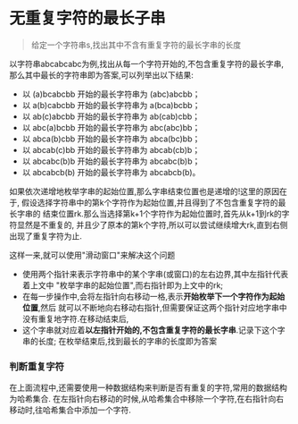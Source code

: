 # 无重复字符的最长子串
> 给定一个字符串s,找出其中不含有重复字符的最长字串的长度

以字符串abcabcabc为例,找出从每一个字符开始的,不包含重复字符的最长字串,
那么其中最长的字符串即为答案,可以列举出以下结果:
- 以 (a)bcabcbb 开始的最长字符串为 (abc)abcbb；
- 以 a(b)cabcbb 开始的最长字符串为 a(bca)bcbb；
- 以 ab(c)abcbb 开始的最长字符串为 ab(cab)cbb；
- 以 abc(a)bcbb 开始的最长字符串为 abc(abc)bb；
- 以 abca(b)cbb 开始的最长字符串为 abca(bc)bb；
- 以 abcab(c)bb 开始的最长字符串为 abcab(cb)b；
- 以 abcabc(b)b 开始的最长字符串为 abcabc(b)b；
- 以 abcabcb(b) 开始的最长字符串为 abcabcb(b)。

如果依次递增地枚举字串的起始位置,那么字串结束位置也是递增的!这里的原因在于,
假设选择字符串中的第k个字符作为起始位置,并且得到了不包含重复字符的最长字串的
结束位置rk.那么当选择第k+1个字符作为起始位置时,首先从k+1到rk的字符显然是不重复的,
并且少了原本的第k个字符,所以可以尝试继续增大rk,直到右侧出现了重复字符为止.


这样一来,就可以使用"滑动窗口"来解决这个问题
- 使用两个指针来表示字符串中的某个字串(或窗口)的左右边界,其中左指针代表着上文中
"枚举字串的起始位置",而右指针即为上文中的rk;
- 在每一步操作中,会将左指针向右移动一格,表示**开始枚举下一个字符作为起始位置**,然后
就可以不断地向右移动右指针,但需要保证这两个指针对应地字串中没有重复地字符.在移动结束后,
- 这个字串就对应着**以左指针开始的,不包含重复字符的最长字串**.记录下这个字串的长度;
在枚举结束后,找到最长的字串的长度即为答案

### 判断重复字符
在上面流程中,还需要使用一种数据结构来判断是否有重复的字符,常用的数据结构为哈希集合.
在左指针向右移动的时候,从哈希集合中移除一个字符,在右指针向右移动时,往哈希集合中添加一个字符.
